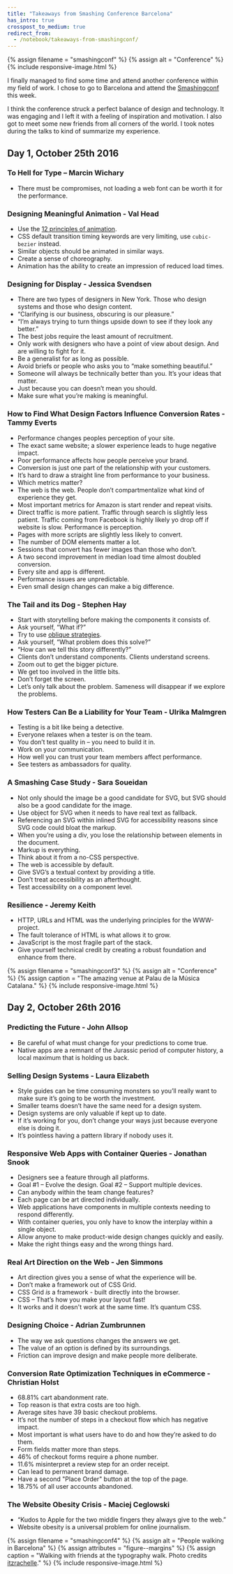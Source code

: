 ```yaml
---
title: "Takeaways from Smashing Conference Barcelona"
has_intro: true
crosspost_to_medium: true
redirect_from:
  - /notebook/takeaways-from-smashingconf/
---
```


{% assign filename = "smashingconf" %}
{% assign alt = "Conference" %}
{% include responsive-image.html %}

I finally managed to find some time and attend another conference within my field of work. I chose to go to Barcelona and attend the [Smashingconf](https://smashingconf.com/barcelona-2016/) this week.

I think the conference struck a perfect balance of design and technology. It was engaging and I left it with a feeling of inspiration and motivation. I also got to meet some new friends from all corners of the world. I took notes during the talks to kind of summarize my experience.

## Day 1, October 25th 2016

### To Hell for Type – Marcin Wichary

- There must be compromises, not loading a web font can be worth it for the performance.

### Designing Meaningful Animation - Val Head

- Use the [12 principles of animation](http://the12principles.tumblr.com/).
- CSS default transition timing keywords are very limiting, use `cubic-bezier` instead.
- Similar objects should be animated in similar ways.
- Create a sense of choreography.
- Animation has the ability to create an impression of reduced load times.

### Designing for Display - Jessica Svendsen

- There are two types of designers in New York. Those who design systems and those who design content.
- “Clarifying is our business, obscuring is our pleasure.”
- “I’m always trying to turn things upside down to see if they look any better.”
- The best jobs require the least amount of recruitment.
- Only work with designers who have a point of view about design. And are willing to fight for it.
- Be a generalist for as long as possible.
- Avoid briefs or people who asks you to “make something beautiful.”
- Someone will always be technically better than you. It’s your ideas that matter.
- Just because you can doesn’t mean you should.
- Make sure what you’re making is meaningful.


### How to Find What Design Factors Influence Conversion Rates - Tammy Everts

- Performance changes peoples perception of your site.
- The exact same website; a slower experience leads to huge negative impact.
- Poor performance affects how people perceive your brand.
- Conversion is just one part of the relationship with your customers.
- It’s hard to draw a straight line from performance to your business.
- Which metrics matter?
- The web is the web. People don’t compartmentalize what kind of experience they get.
- Most important metrics for Amazon is start render and repeat visits.
- Direct traffic is more patient. Traffic through search is slightly less patient. Traffic coming from Facebook is highly likely yo drop off if website is slow. Performance is perception.
- Pages with more scripts are slightly less likely to convert.
- The number of DOM elements matter a lot.
- Sessions that convert has fewer images than those who don’t.
- A two second improvement in median load time almost doubled conversion.
- Every site and app is different.
- Performance issues are unpredictable.
- Even small design changes can make a big difference.


### The Tail and its Dog - Stephen Hay

- Start with storytelling before making the components it consists of.
- Ask yourself, “What if?”
- Try to use [oblique strategies](https://en.wikipedia.org/wiki/Oblique_Strategies).
- Ask yourself, “What problem does this solve?”
- “How can we tell this story differently?”
- Clients don’t understand components. Clients understand screens.
- Zoom out to get the bigger picture.
- We get too involved in the little bits.
- Don’t forget the screen.
- Let’s only talk about the problem. Sameness will disappear if we explore the problems.


### How Testers Can Be a Liability for Your Team - Ulrika Malmgren

- Testing is a bit like being a detective.
- Everyone relaxes when a tester is on the team.
- You don’t test quality in – you need to build it in.
- Work on your communication.
- How well you can trust your team members affect performance.
- See testers as ambassadors for quality.


### A Smashing Case Study - Sara Soueidan

- Not only should the image be a good candidate for SVG, but SVG should also be a good candidate for the image.
- Use object for SVG when it needs to have real text as fallback.
- Referencing an SVG within inlined SVG for accessibility reasons since SVG code could bloat the markup.
- When you’re using a div, you lose the relationship between elements in the document.
- Markup is everything.
- Think about it from a no-CSS perspective.
- The web is accessible by default.
- Give SVG’s a textual context by providing a title.
- Don’t treat accessibility as an afterthought.
- Test accessibility on a component level.


### Resilience - Jeremy Keith

- HTTP, URLs and HTML was the underlying principles for the WWW-project.
- The fault tolerance of HTML is what allows it to grow.
- JavaScript is the most fragile part of the stack.
- Give yourself technical credit by creating a robust foundation and enhance from there.

{% assign filename = "smashingconf3" %}
{% assign alt = "Conference" %}
{% assign caption = "The amazing venue at Palau de la Música Catalana." %}
{% include responsive-image.html %}


## Day 2, October 26th 2016

### Predicting the Future - John Allsop

- Be careful of what must change for your predictions to come true.
- Native apps are a remnant of the Jurassic period of computer history, a local maximum that is holding us back.


### Selling Design Systems - Laura Elizabeth

- Style guides can be time consuming monsters so you’ll really want to make sure it’s going to be worth the investment.
- Smaller teams doesn’t have the same need for a design system.
- Design systems are only valuable if kept up to date.
- If it’s working for you, don’t change your ways just because everyone else is doing it.
- It’s pointless having a pattern library if nobody uses it.


### Responsive Web Apps with Container Queries - Jonathan Snook

- Designers see a feature through all platforms.
- Goal #1 – Evolve the design. Goal #2 – Support multiple devices.
- Can anybody within the team change features?
- Each page can be art directed individually.
- Web applications have components in multiple contexts needing to respond differently.
- With container queries, you only have to know the interplay within a single object.
- Allow anyone to make product-wide design changes quickly and easily.
- Make the right things easy and the wrong things hard.


### Real Art Direction on the Web - Jen Simmons

- Art direction gives you a sense of what the experience will be.
- Don’t make a framework out of CSS Grid.
- CSS Grid _is_ a framework - built directly into the browser.
- CSS – That’s how you make your layout fast!
- It works and it doesn't work at the same time. It’s quantum CSS.


### Designing Choice - Adrian Zumbrunnen

- The way we ask questions changes the answers we get.
- The value of an option is defined by its surroundings.
- Friction can improve design and make people more deliberate.


### Conversion Rate Optimization Techniques in eCommerce - Christian Holst

- 68.81% cart abandonment rate.
- Top reason is that extra costs are too high.
- Average sites have 39 basic checkout problems.
- It’s not the number of steps in a checkout flow which has negative impact.
- Most important is what users have to do and how they’re asked to do them.
- Form fields matter more than steps.
- 46% of checkout forms require a phone number.
- 11.6% misinterpret a review step for an order receipt.
- Can lead to permanent brand damage.
- Have a second "Place Order" button at the top of the page.
- 18.75% of all user accounts abandoned.


### The Website Obesity Crisis - Maciej Ceglowski

- “Kudos to Apple for the two middle fingers they always give to the web.”
- Website obesity is a universal problem for online journalism.

{% assign filename = "smashingconf4" %}
{% assign alt = "People walking in Barcelona" %}
{% assign attributes = "figure--margins" %}
{% assign caption = "Walking with friends at the typography walk. Photo credits <a href='https://www.instagram.com/itzrachelle/'>itzrachelle</a>." %}
{% include responsive-image.html %}
